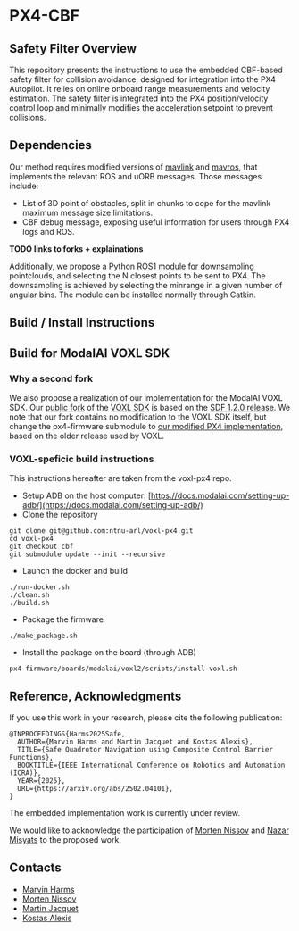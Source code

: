 # PX4-CBF

## Safety Filter Overview

This repository presents the instructions to use the embedded CBF-based safety filter for collision avoidance, designed for integration into the PX4 Autopilot.
It relies on online onboard range measurements and velocity estimation.
The safety filter is integrated into the PX4 position/velocity control loop and minimally modifies the acceleration setpoint to prevent collisions. 

## Dependencies

Our method requires modified versions of [mavlink](https://github.com/mavlink/mavlink) and [mavros](https://github.com/mavlink/mavros), that implements the relevant ROS and uORB messages.
Those messages include: 
* List of 3D point of obstacles, split in chunks to cope for the mavlink maximum message size limitations.
* CBF debug message, exposing useful information for users through PX4 logs and ROS.

**TODO links to forks + explainations**

Additionally, we propose a Python [ROS1 module](https://github.com/ntnu-arl/cbf_pc_selector) for downsampling pointclouds, and selecting the N closest points to be sent to PX4.
The downsampling is achieved by selecting the minrange in a given number of angular bins.
The module can be installed normally through Catkin.

## Build / Install Instructions

## Build for ModalAI VOXL SDK

### Why a second fork

We also propose a realization of our implementation for the ModalAI VOXL SDK.
Our [public fork](https://github.com/ntnu-arl/voxl-px4/tree/cbf) of the [VOXL SDK](https://gitlab.com/voxl-public/voxl-sdk/services/voxl-px4) is based on the [SDF 1.2.0 release](https://gitlab.com/voxl-public/voxl-sdk/services/voxl-px4/-/tags/sdk-1.2.0).
We note that our fork contains no modification to the VOXL SDK itself, but change the px4-firmware submodule to [our modified PX4 implementation](https://github.com/ntnu-arl/modalai-px4-firmware), based on the older release used by VOXL.

### VOXL-speficic build instructions

This instructions hereafter are taken from the voxl-px4 repo.

* Setup ADB on the host computer: [https://docs.modalai.com/setting-up-adb/](https://docs.modalai.com/setting-up-adb/)
* Clone the repository
```
git clone git@github.com:ntnu-arl/voxl-px4.git
cd voxl-px4
git checkout cbf
git submodule update --init --recursive
```
* Launch the docker and build
```
./run-docker.sh
./clean.sh
./build.sh
```
* Package the firmware
```
./make_package.sh
```
* Install the package on the board (through ADB)
```
px4-firmware/boards/modalai/voxl2/scripts/install-voxl.sh
```

## Reference, Acknowledgments

If you use this work in your research, please cite the following publication:

```
@INPROCEEDINGS{Harms2025Safe,
  AUTHOR={Marvin Harms and Martin Jacquet and Kostas Alexis},
  TITLE={Safe Quadrotor Navigation using Composite Control Barrier Functions},
  BOOKTITLE={IEEE International Conference on Robotics and Automation (ICRA)},
  YEAR={2025},
  URL={https://arxiv.org/abs/2502.04101},
}
```

The embedded implementation work is currently under review.

We would like to acknowledge the participation of [Morten Nissov](https://github.com/mnissov) and [Nazar Misyats](https://github.com/Krafpy) to the proposed work.

## Contacts

* [Marvin Harms](mailto:marvin.c.harms@ntnu.no)
* [Morten Nissov](mailto:morten.nissov@ntnu.no)
* [Martin Jacquet](mailto:marvin.jacquet@ntnu.no)
* [Kostas Alexis](mailto:konstantinos.alexis@ntnu.no)
